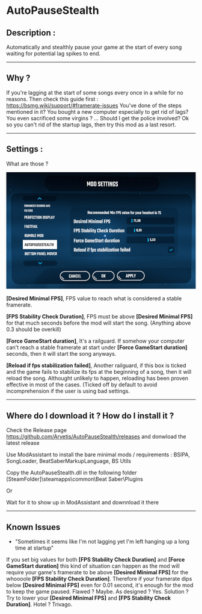 # AutoPauseStealth

## Description :

Automatically and stealthly pause your game at the start of every song waiting for potential lag spikes to end.

----------

## Why ?

If you're lagging at the start of some songs every once in a while for no reasons.
Then check this guide first : https://bsmg.wiki/support/#framerate-issues
You've done of the steps mentioned in it? You bought a new computer especially to get rid of lags? You even sacrificed some virgins ? ... Should I get the police involved?
Ok so you can't rid of the startup lags, then try this mod as a last resort.

----------

## Settings :

What are those ?

![InGameSettings](https://github.com/Aryetis/AutoPauseStealth/blob/master/AutoPauseStealth/Resources/SettingsMenuInGame.jpg)

**[Desired Minimal FPS]**, FPS value to reach what is considered a stable framerate.

**[FPS Stability Check Duration]**, FPS must be above **[Desired Minimal FPS]** for that much seconds before the mod will start the song. (Anything above 0.3 should be overkill)

**[Force GameStart duration]**, It's a railguard. If somehow your computer can't reach a stable framerate at start under **[Force GameStart duration]** seconds, then it will start the song anyways.

**[Reload if fps stabilization failed]**, Another railguard, if this box is ticked and the game fails to stabilize its fps at the beginning of a song, then it will reload the song. Althought unlikely to happen, reloading has been proven effective in most of the cases. (Ticked off by default to avoid incomprehension if the user is using bad settings.

----------

## Where do I download it ? How do I install it ?

Check the Release page https://github.com/Aryetis/AutoPauseStealth/releases and donwload the latest release

Use ModAssistant to install the bare minimal mods / requirements : BSIPA, SongLoader, BeatSaberMarkupLanguage, BS Utils

Copy the AutoPauseStealth.dll in the following folder [SteamFolder]\steamapps\common\Beat Saber\Plugins

Or 

Wait for it to show up in ModAssistant and downnload it there

----------

## Known Issues

- "Sometimes it seems like I'm not lagging yet I'm left hanging up a long time at startup"

If you set big values for both **[FPS Stability Check Duration]** and **[Force GameStart duration]** this kind of situation can happen as the mod will require your game's framerate to be above **[Desired Minimal FPS]** for the whoooole **[FPS Stability Check Duration]**. Therefore if your framerate dips below **[Desired Minimal FPS]** even for 0.01 second, it's enough for the mod to keep the game paused. Flawed ? Maybe. As designed ? Yes. Solution ? Try to lower your **[Desired Minimal FPS]** and **[FPS Stability Check Duration]**. Hotel ? Trivago.

